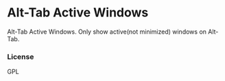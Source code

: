 # Alt-Tab Active Windows

Alt-Tab Active Windows. Only show active(not minimized) windows on Alt-Tab.

### License

GPL
